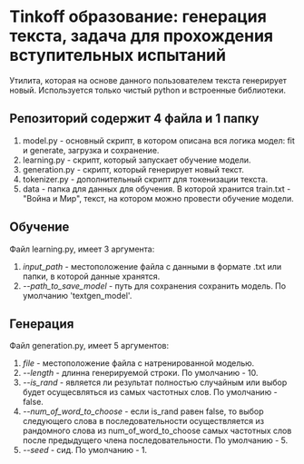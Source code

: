 # Tinkoff образование: генерация текста, задача для прохождения вступительных испытаний

Утилита, которая на основе данного пользователем текста генерирует новый.
Используется только чистый python и встроенные библиотеки.

## Репозиторий содержит 4 файла и 1 папку
1. model.py - основный скрипт, в котором описана вся логика модел:
fit и generate, загрузка и сохранение.
2. learning.py - скрипт, который запускает обучение модели.
3. generation.py - скрипт, который генерирует новый текст.
4. tokenizer.py - дополнительный скрипт для токенизации текста.
5. data - папка для данных для обучения. В которой хранится train.txt - "Война и Мир",
текст, на котором можно провести обучение модели.

## Обучение
Файл learning.py, имеет 3 аргумента:
1. *input_path* - местоположение файла с данными в формате .txt или папки, в которой данные хранятся.
2. *--path_to_save_model* - путь для сохранения сохранить модель. По умолчанию 'textgen_model'.

## Генерация
Файл generation.py, имеет 5 аргументов:
1. *file* - местоположение файла с натренированной моделью.
2. *--length* - длинна генерируемой строки. По умолчанию - 10.
3. *--is_rand* - является ли результат полностью случайным или выбор будет осущесвляться из самых
частотных слов. По умолчанию - false.
4. *--num_of_word_to_choose* - если is_rand равен false, то выбор следующего слова в последовательности осуществляется 
из рандомного слова из num_of_word_to_choose самых частотных слов после предыдущего члена последовательности. 
По умолчанию - 5.
5. *--seed* - сид. По умолчанию - 1.




